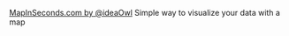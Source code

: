 
[MapInSeconds.com by @ideaOwl](https://mapinseconds.com/)
Simple way to visualize your data with a map
